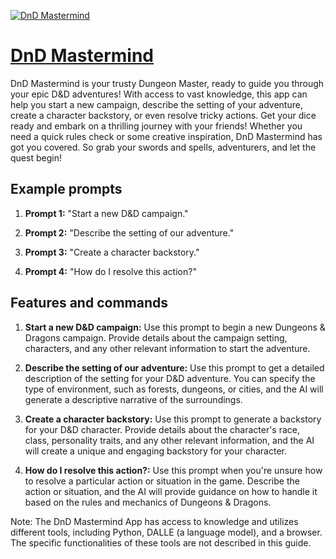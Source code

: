 [![DnD Mastermind](https://files.oaiusercontent.com/file-8YFZxdt0YUIsa2QqiZB5k7rN?se=2123-10-17T11%3A39%3A37Z&sp=r&sv=2021-08-06&sr=b&rscc=max-age%3D31536000%2C%20immutable&rscd=attachment%3B%20filename%3Db7601683-19ae-4d51-9e82-e28587d6298b.png&sig=uEmTRRX3BlTLWMM9cGmseoTr3wJrQ9fHjd7DmGdyKsg%3D)](https://chat.openai.com/g/g-83mtR2lFy-dnd-mastermind)

# [DnD Mastermind](https://chat.openai.com/g/g-83mtR2lFy-dnd-mastermind)

DnD Mastermind is your trusty Dungeon Master, ready to guide you through your epic D&D adventures! With access to vast knowledge, this app can help you start a new campaign, describe the setting of your adventure, create a character backstory, or even resolve tricky actions. Get your dice ready and embark on a thrilling journey with your friends! Whether you need a quick rules check or some creative inspiration, DnD Mastermind has got you covered. So grab your swords and spells, adventurers, and let the quest begin!

## Example prompts

1. **Prompt 1:** "Start a new D&D campaign."

2. **Prompt 2:** "Describe the setting of our adventure."

3. **Prompt 3:** "Create a character backstory."

4. **Prompt 4:** "How do I resolve this action?"

## Features and commands

1. **Start a new D&D campaign:** Use this prompt to begin a new Dungeons & Dragons campaign. Provide details about the campaign setting, characters, and any other relevant information to start the adventure.

2. **Describe the setting of our adventure:** Use this prompt to get a detailed description of the setting for your D&D adventure. You can specify the type of environment, such as forests, dungeons, or cities, and the AI will generate a descriptive narrative of the surroundings.

3. **Create a character backstory:** Use this prompt to generate a backstory for your D&D character. Provide details about the character's race, class, personality traits, and any other relevant information, and the AI will create a unique and engaging backstory for your character.

4. **How do I resolve this action?:** Use this prompt when you're unsure how to resolve a particular action or situation in the game. Describe the action or situation, and the AI will provide guidance on how to handle it based on the rules and mechanics of Dungeons & Dragons.

Note: The DnD Mastermind App has access to knowledge and utilizes different tools, including Python, DALLE (a language model), and a browser. The specific functionalities of these tools are not described in this guide.